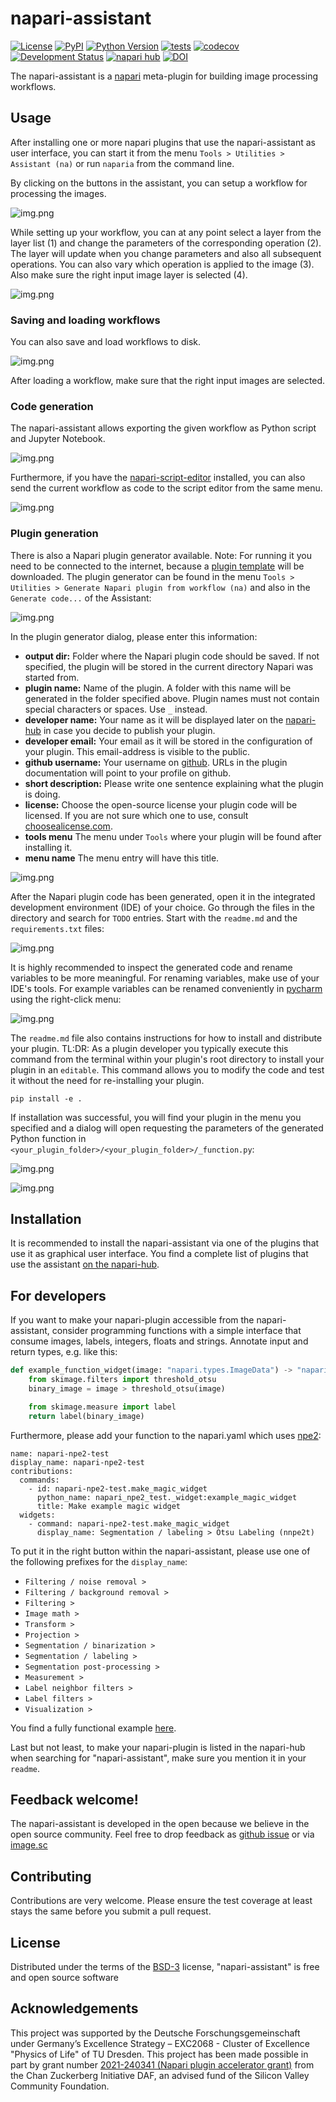 # napari-assistant
[![License](https://img.shields.io/pypi/l/napari-assistant.svg?color=green)](https://github.com/haesleinhuepf/napari-assistant/raw/master/LICENSE)
[![PyPI](https://img.shields.io/pypi/v/napari-assistant.svg?color=green)](https://pypi.org/project/napari-assistant)
[![Python Version](https://img.shields.io/pypi/pyversions/napari-assistant.svg?color=green)](https://python.org)
[![tests](https://github.com/haesleinhuepf/napari-assistant/workflows/tests/badge.svg)](https://github.com/haesleinhuepf/napari-assistant/actions)
[![codecov](https://codecov.io/gh/haesleinhuepf/napari-assistant/branch/master/graph/badge.svg)](https://codecov.io/gh/haesleinhuepf/napari-assistant)
[![Development Status](https://img.shields.io/pypi/status/napari-assistant.svg)](https://en.wikipedia.org/wiki/Software_release_life_cycle#Alpha)
[![napari hub](https://img.shields.io/endpoint?url=https://api.napari-hub.org/shields/napari-assistant)](https://napari-hub.org/plugins/napari-assistant)
[![DOI](https://zenodo.org/badge/322312181.svg)](https://zenodo.org/badge/latestdoi/322312181)

The napari-assistant is a [napari](https://github.com/napari/napari) meta-plugin for building image processing workflows. 

## Usage

After installing one or more napari plugins that use the napari-assistant as user interface, you can start it from the 
menu `Tools > Utilities > Assistant (na)` or run `naparia` from the command line. 

By clicking on the buttons in the assistant, you can setup a workflow for processing the images.

![img.png](https://github.com/haesleinhuepf/napari-assistant/raw/main/docs/napari-assistant-screenshot.png)

While setting up your workflow, you can at any point select a layer from the layer list (1) and change the parameters of
the corresponding operation (2). The layer will update when you change parameters and also all subsequent operations. 
You can also vary which operation is applied to the image (3). Also make sure the right input image layer is selected (4).

![img.png](https://github.com/haesleinhuepf/napari-assistant/raw/main/docs/design_workflows.png)

### Saving and loading workflows

You can also save and load workflows to disk. 

![img.png](https://github.com/haesleinhuepf/napari-assistant/raw/main/docs/save_and_load.png)

After loading a workflow, make sure that the right input images are selected.

### Code generation

The napari-assistant allows exporting the given workflow as Python script and Jupyter Notebook. 

![img.png](https://github.com/haesleinhuepf/napari-assistant/raw/main/docs/code_generator.png)

Furthermore, if you have the [napari-script-editor](https://www.napari-hub.org/plugins/napari-script-editor) installed,
you can also send the current workflow as code to the script editor from the same menu.

![img.png](https://github.com/haesleinhuepf/napari-assistant/raw/main/docs/napari_script_editor.png)

### Plugin generation

There is also a Napari plugin generator available. Note: For running it you need to be connected to the internet, 
because a [plugin template](https://github.com/haesleinhuepf/cookiecutter-napari-assistant-plugin) will be downloaded. 
The plugin generator can be found in the menu `Tools > Utilities > Generate Napari plugin from workflow (na)` and also 
in the `Generate code...` of the Assistant:

![img.png](https://github.com/haesleinhuepf/napari-assistant/raw/main/docs/generate_napari_plugin1.png)

In the plugin generator dialog, please enter this information:
* **output dir:** Folder where the Napari plugin code should be saved. If not specified, the plugin will be stored in the current directory Napari was started from.
* **plugin name:** Name of the plugin. A folder with this name will be generated in the folder specified above. Plugin names must not contain special characters or spaces. Use `_` instead.
* **developer name:** Your name as it will be displayed later on the [napari-hub](https://napari-hub.org) in case you decide to publish your plugin.
* **developer email:** Your email as it will be stored in the configuration of your plugin. This email-address is visible to the public.
* **github username:** Your username on [github](https://github.com). URLs in the plugin documentation will point to your profile on github.
* **short description:** Please write one sentence explaining what the plugin is doing.
* **license:** Choose the open-source license your plugin code will be licensed. If you are not sure which one to use, consult [choosealicense.com](https://choosealicense.com).
* **tools menu** The menu under `Tools` where your plugin will be found after installing it.
* **menu name** The menu entry will have this title.

![img.png](https://github.com/haesleinhuepf/napari-assistant/raw/main/docs/generate_napari_plugin2.png)

After the Napari plugin code has been generated, open it in the integrated development environment (IDE) of your choice. 
Go through the files in the directory and search for `TODO` entries. Start with the `readme.md` and the `requirements.txt` files:

![img.png](https://github.com/haesleinhuepf/napari-assistant/raw/main/docs/generate_napari_plugin4.png)

It is highly recommended to inspect the generated code and rename variables to be more meaningful.
For renaming variables, make use of your IDE's tools. For example variables can be renamed conveniently in [pycharm](https://www.jetbrains.com/pycharm/) using the right-click menu:

![img.png](https://github.com/haesleinhuepf/napari-assistant/raw/main/docs/generate_napari_plugin3.png)

The `readme.md` file also contains instructions for how to install and distribute your plugin. 
TL:DR: As a plugin developer you typically execute this command from the terminal within your plugin's root directory to install your plugin in an `editable`. 
This command allows you to modify the code and test it without the need for re-installing your plugin.

```
pip install -e .
```

If installation was successful, you will find your plugin in the menu you specified and a dialog will open requesting the parameters of the generated Python function in `<your_plugin_folder>/<your_plugin_folder>/_function.py`:

![img.png](https://github.com/haesleinhuepf/napari-assistant/raw/main/docs/generate_napari_plugin5.png)

![img.png](https://github.com/haesleinhuepf/napari-assistant/raw/main/docs/generate_napari_plugin6.png)


## Installation

It is recommended to install the napari-assistant via one of the plugins that use it as graphical user interface.
You find a complete list of plugins that use the assistant [on the napari-hub](https://www.napari-hub.org/?search=napari-assistant&sort=relevance).

## For developers

If you want to make your napari-plugin accessible from the napari-assistant, consider programming functions with a simple 
interface that consume images, labels, integers, floats and strings. Annotate input and return types, e.g. like this:
```python
def example_function_widget(image: "napari.types.ImageData") -> "napari.types.LabelsData":
    from skimage.filters import threshold_otsu
    binary_image = image > threshold_otsu(image)

    from skimage.measure import label
    return label(binary_image)
```

Furthermore, please add your function to the napari.yaml which uses [npe2](https://github.com/napari/npe2):
```
name: napari-npe2-test
display_name: napari-npe2-test
contributions:
  commands: 
    - id: napari-npe2-test.make_magic_widget
      python_name: napari_npe2_test._widget:example_magic_widget
      title: Make example magic widget
  widgets:
    - command: napari-npe2-test.make_magic_widget
      display_name: Segmentation / labeling > Otsu Labeling (nnpe2t)
```

To put it in the right button within the napari-assistant, please use one of the following prefixes for the `display_name`:
* `Filtering / noise removal > `
* `Filtering / background removal > `
* `Filtering > `
* `Image math > `
* `Transform > `
* `Projection > `
* `Segmentation / binarization > `
* `Segmentation / labeling > `
* `Segmentation post-processing > `
* `Measurement > `
* `Label neighbor filters > `
* `Label filters > `
* `Visualization > `

You find a fully functional example [here](https://github.com/haesleinhuepf/napari-npe2-test).

Last but not least, to make your napari-plugin is listed in the napari-hub when searching for "napari-assistant", make sure
you mention it in your `readme`.

## Feedback welcome!

The napari-assistant is developed in the open because we believe in the open source community. Feel free to drop feedback as [github issue](https://github.com/haesleinhuepf/napari-assistant/issues) or via [image.sc](https://image.sc)

## Contributing

Contributions are very welcome. Please ensure
the test coverage at least stays the same before you submit a pull request.

## License

Distributed under the terms of the [BSD-3] license,
"napari-assistant" is free and open source software

## Acknowledgements
This project was supported by the Deutsche Forschungsgemeinschaft under Germany’s Excellence Strategy – EXC2068 - Cluster of Excellence "Physics of Life" of TU Dresden. 
This project has been made possible in part by grant number [2021-240341 (Napari plugin accelerator grant)](https://chanzuckerberg.com/science/programs-resources/imaging/napari/improving-image-processing/) from the Chan Zuckerberg Initiative DAF, an advised fund of the Silicon Valley Community Foundation.

[BSD-3]: http://opensource.org/licenses/BSD-3-Clause

